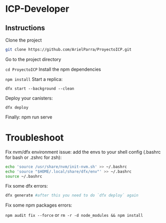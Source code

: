 # ICP-Developer

## Instructions


Clone the project

```bash
git clone https://github.com/ArielParra/ProyectoICP.git
```
Go to the project directory

`cd ProyectoICP`
Install the npm dependencies

`npm install`
Start a replica:

`dfx start --background --clean`

Deploy your canisters:

`dfx deploy`

Finally:
npm run serve

# Troubleshoot

Fix nvm/dfx environment issue: add the envs to your shell config (.bashrc for bash or .zshrc for zsh):
```bash
echo 'source /usr/share/nvm/init-nvm.sh' >> ~/.bashrc
echo 'source "$HOME/.local/share/dfx/env"' >> ~/.bashrc
source ~/.bashrc
```

Fix some dfx errors:
```bash
dfx generate #after this you need to do `dfx deploy` again 
```

Fix some npm packages errors:

`npm audit fix --force` or `rm -r -d node_modules && npm install`
